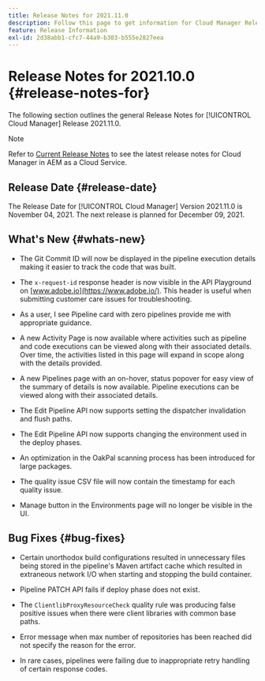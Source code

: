 ```yaml
---
title: Release Notes for 2021.11.0
description: Follow this page to get information for Cloud Manager Release 2021.11.0
feature: Release Information
exl-id: 2d38abb1-cfc7-44a9-b303-b555e2827eea
---
```

# Release Notes for 2021.10.0 {#release-notes-for}

The following section outlines the general Release Notes for [!UICONTROL Cloud Manager] Release 2021.11.0.

>[!NOTE]
>Refer to [Current Release Notes](https://experienceleague.adobe.com/docs/experience-manager-cloud-service/onboarding/getting-access/release-notes-cloud-manager/release-notes-cm-current.html?lang=en#getting-access) to see the latest release notes for Cloud Manager in AEM as a Cloud Service.

## Release Date {#release-date}

The Release Date for [!UICONTROL Cloud Manager] Version 2021.11.0 is November 04, 2021.
The next release is planned for  December 09, 2021.

## What's New {#whats-new}

* The Git Commit ID will now be displayed in the pipeline execution details making it easier to track the code that was built. 

* The `x-request-id` response header is now visible in the API Playground on [www.adobe.io](https://www.adobe.io/). This header is useful when submitting customer care issues for troubleshooting.

* As a user, I see Pipeline card with zero pipelines provide me with appropriate guidance. 

* A new Activity Page is now available where activities such as pipeline and code executions can be viewed along with their associated details. Over time, the activities listed in this page will expand in scope along with the details provided.

* A new Pipelines page with an on-hover, status popover for easy view of the summary of details is now available. Pipeline executions can be viewed along with their associated details.

* The Edit Pipeline API now supports setting the dispatcher invalidation and flush paths. 

* The Edit Pipeline API now supports changing the environment used in the deploy phases. 

* An optimization in the OakPal scanning process has been introduced for large packages.

* The quality issue CSV file will now contain the timestamp for each quality issue.

* Manage button in the Environments page will no longer be visible in the UI.

## Bug Fixes {#bug-fixes}

* Certain unorthodox build configurations resulted in unnecessary files being stored in the pipeline's Maven artifact cache which resulted in extraneous network I/O when starting and stopping the build container.

* Pipeline PATCH API fails if deploy phase does not exist.

* The `ClientlibProxyResourceCheck` quality rule was producing false positive issues when there were client libraries with common base paths.

* Error message when max number of repositories has been reached did not specify the reason for the error.

* In rare cases, pipelines were failing due to inappropriate retry handling of certain response codes. 
